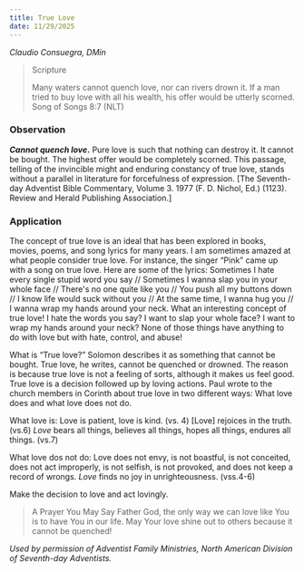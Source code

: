 ```yaml
---
title: True Love
date: 11/29/2025
---
```


_Claudio Consuegra, DMin_

> <p>Scripture</p>
> Many waters cannot quench love, nor can rivers drown it. If a man tried to buy love with all his wealth, his offer would be utterly scorned. Song of Songs 8:7 (NLT)

### Observation

**_Cannot quench love_.** Pure love is such that nothing can destroy it. It cannot be bought. The highest offer would be completely scorned. This passage, telling of the invincible might and enduring constancy of true love, stands without a parallel in literature for forcefulness of expression. [The Seventh-day Adventist Bible Commentary, Volume 3. 1977 (F. D. Nichol, Ed.) (1123). Review and Herald Publishing Association.]

### Application

The concept of true love is an ideal that has been explored in books, movies, poems, and song lyrics for many years. I am sometimes amazed at what people consider true love. For instance, the singer “Pink” came up with a song on true love. Here are some of the lyrics: Sometimes I hate every single stupid word you say // Sometimes I wanna slap you in your whole face // There's no one quite like you // You push all my buttons down // I know life would suck without you // At the same time, I wanna hug you // I wanna wrap my hands around your neck. What an interesting concept of true love! I hate the words you say? I want to slap your whole face? I want to wrap my hands around your neck? None of those things have anything to do with love but with hate, control, and abuse!

What is “True love?” Solomon describes it as something that cannot be bought. True love, he writes, cannot be quenched or drowned. The reason is because true love is not a feeling of sorts, although it makes us feel good. True love is a decision followed up by loving actions. Paul wrote to the church members in Corinth about true love in two different ways: What love does and what love does not do.

What love is: Love is patient, love is kind. (vs. 4) [Love] rejoices in the truth. (vs.6) _Love_ bears all things, believes all things, hopes all things, endures all things. (vs.7)

What love dos not do: Love does not envy, is not boastful, is not conceited, does not act improperly, is not selfish, is not provoked, and does not keep a record of wrongs. _Love_ finds no joy in unrighteousness. (vss.4-6)

Make the decision to love and act lovingly.

> <callout>A Prayer You May Say</callout>
> Father God, the only way we can love like You is to have You in our life. May Your love shine out to others because it cannot be quenched!

_Used by permission of Adventist Family Ministries, North American Division of Seventh-day Adventists._